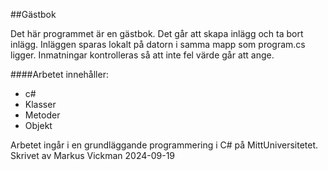 ##Gästbok

Det här programmet är en gästbok. Det går att skapa inlägg och ta bort inlägg. Inläggen sparas lokalt på datorn i samma mapp som program.cs ligger. Inmatningar kontrolleras så att inte fel värde går att ange.

####Arbetet innehåller:
* c#
* Klasser
* Metoder
* Objekt

Arbetet ingår i en grundläggande programmering i C# på MittUniversitetet.
Skrivet av Markus Vickman 2024-09-19
